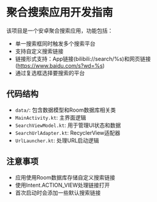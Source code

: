 <!-- Use this file to provide workspace-specific custom instructions to Copilot. For more details, visit https://code.visualstudio.com/docs/copilot/copilot-customization#_use-a-githubcopilotinstructionsmd-file -->

# 聚合搜索应用开发指南

该项目是一个安卓聚合搜索应用，功能包括：
- 单一搜索框同时触发多个搜索平台
- 支持自定义搜索链接
- 链接形式支持：App链接(bilibili://search/%s)和网页链接(https://www.baidu.com/s?wd=%s)
- 通过复选框选择要搜索的平台

## 代码结构

- `data/`: 包含数据模型和Room数据库相关类
- `MainActivity.kt`: 主界面逻辑
- `SearchViewModel.kt`: 用于管理UI状态和数据
- `SearchUrlAdapter.kt`: RecyclerView适配器
- `UrlLauncher.kt`: 处理URL启动逻辑

## 注意事项

- 应用使用Room数据库存储自定义搜索链接
- 使用Intent.ACTION_VIEW处理链接打开
- 首次启动时会添加一些默认搜索链接
